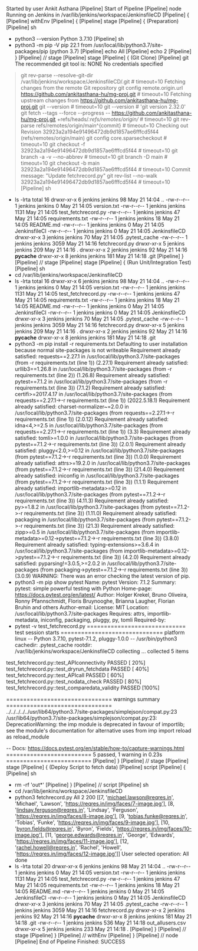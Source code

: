 Started by user Ankit Asthana
[Pipeline] Start of Pipeline
[Pipeline] node
Running on Jenkins in /var/lib/jenkins/workspace/JenkinsfileCD
[Pipeline] {
[Pipeline] withEnv
[Pipeline] {
[Pipeline] stage
[Pipeline] { (Preparation)
[Pipeline] sh
+ python3 --version
Python 3.7.10
[Pipeline] sh
+ python3 -m pip -V
pip 22.1 from /usr/local/lib/python3.7/site-packages/pip (python 3.7)
[Pipeline] echo
All
[Pipeline] echo
2
[Pipeline] }
[Pipeline] // stage
[Pipeline] stage
[Pipeline] { (Git Clone)
[Pipeline] git
The recommended git tool is: NONE
No credentials specified
 > git rev-parse --resolve-git-dir /var/lib/jenkins/workspace/JenkinsfileCD/.git # timeout=10
Fetching changes from the remote Git repository
 > git config remote.origin.url https://github.com/ankitasthana-hu/mg-proj.git # timeout=10
Fetching upstream changes from https://github.com/ankitasthana-hu/mg-proj.git
 > git --version # timeout=10
 > git --version # 'git version 2.32.0'
 > git fetch --tags --force --progress -- https://github.com/ankitasthana-hu/mg-proj.git +refs/heads/*:refs/remotes/origin/* # timeout=10
 > git rev-parse refs/remotes/origin/main^{commit} # timeout=10
Checking out Revision 32923a2a194e91496472db9d1857ae6fffcd5f44 (refs/remotes/origin/main)
 > git config core.sparsecheckout # timeout=10
 > git checkout -f 32923a2a194e91496472db9d1857ae6fffcd5f44 # timeout=10
 > git branch -a -v --no-abbrev # timeout=10
 > git branch -D main # timeout=10
 > git checkout -b main 32923a2a194e91496472db9d1857ae6fffcd5f44 # timeout=10
Commit message: "Update fetchrecord.py"
 > git rev-list --no-walk 32923a2a194e91496472db9d1857ae6fffcd5f44 # timeout=10
[Pipeline] sh
+ ls -lrta
total 16
drwxr-xr-x 6 jenkins jenkins   98 May 21 14:04 ..
-rw-r--r-- 1 jenkins jenkins    0 May 21 14:05 version.txt
-rw-r--r-- 1 jenkins jenkins 1131 May 21 14:05 test_fetchrecord.py
-rw-r--r-- 1 jenkins jenkins   47 May 21 14:05 requirements.txt
-rw-r--r-- 1 jenkins jenkins   18 May 21 14:05 README.md
-rw-r--r-- 1 jenkins jenkins    0 May 21 14:05 JenkinsfileCI
-rw-r--r-- 1 jenkins jenkins    0 May 21 14:05 JenkinsfileCD
drwxr-xr-x 3 jenkins jenkins   70 May 21 14:05 .pytest_cache
-rw-r--r-- 1 jenkins jenkins 3059 May 21 14:16 fetchrecord.py
drwxr-xr-x 5 jenkins jenkins  209 May 21 14:16 .
drwxr-xr-x 2 jenkins jenkins   92 May 21 14:16 __pycache__
drwxr-xr-x 8 jenkins jenkins  181 May 21 14:18 .git
[Pipeline] }
[Pipeline] // stage
[Pipeline] stage
[Pipeline] { (Run Unit/Integration Test)
[Pipeline] sh
+ cd /var/lib/jenkins/workspace/JenkinsfileCD
+ ls -lrta
total 16
drwxr-xr-x 6 jenkins jenkins   98 May 21 14:04 ..
-rw-r--r-- 1 jenkins jenkins    0 May 21 14:05 version.txt
-rw-r--r-- 1 jenkins jenkins 1131 May 21 14:05 test_fetchrecord.py
-rw-r--r-- 1 jenkins jenkins   47 May 21 14:05 requirements.txt
-rw-r--r-- 1 jenkins jenkins   18 May 21 14:05 README.md
-rw-r--r-- 1 jenkins jenkins    0 May 21 14:05 JenkinsfileCI
-rw-r--r-- 1 jenkins jenkins    0 May 21 14:05 JenkinsfileCD
drwxr-xr-x 3 jenkins jenkins   70 May 21 14:05 .pytest_cache
-rw-r--r-- 1 jenkins jenkins 3059 May 21 14:16 fetchrecord.py
drwxr-xr-x 5 jenkins jenkins  209 May 21 14:16 .
drwxr-xr-x 2 jenkins jenkins   92 May 21 14:16 __pycache__
drwxr-xr-x 8 jenkins jenkins  181 May 21 14:18 .git
+ python3 -m pip install -r requirements.txt
Defaulting to user installation because normal site-packages is not writeable
Requirement already satisfied: requests==2.27.1 in /usr/local/lib/python3.7/site-packages (from -r requirements.txt (line 1)) (2.27.1)
Requirement already satisfied: urllib3==1.26.8 in /usr/local/lib/python3.7/site-packages (from -r requirements.txt (line 2)) (1.26.8)
Requirement already satisfied: pytest==7.1.2 in /usr/local/lib/python3.7/site-packages (from -r requirements.txt (line 3)) (7.1.2)
Requirement already satisfied: certifi>=2017.4.17 in /usr/local/lib/python3.7/site-packages (from requests==2.27.1->-r requirements.txt (line 1)) (2022.5.18.1)
Requirement already satisfied: charset-normalizer~=2.0.0 in /usr/local/lib/python3.7/site-packages (from requests==2.27.1->-r requirements.txt (line 1)) (2.0.12)
Requirement already satisfied: idna<4,>=2.5 in /usr/local/lib/python3.7/site-packages (from requests==2.27.1->-r requirements.txt (line 1)) (3.3)
Requirement already satisfied: tomli>=1.0.0 in /usr/local/lib/python3.7/site-packages (from pytest==7.1.2->-r requirements.txt (line 3)) (2.0.1)
Requirement already satisfied: pluggy<2.0,>=0.12 in /usr/local/lib/python3.7/site-packages (from pytest==7.1.2->-r requirements.txt (line 3)) (1.0.0)
Requirement already satisfied: attrs>=19.2.0 in /usr/local/lib/python3.7/site-packages (from pytest==7.1.2->-r requirements.txt (line 3)) (21.4.0)
Requirement already satisfied: iniconfig in /usr/local/lib/python3.7/site-packages (from pytest==7.1.2->-r requirements.txt (line 3)) (1.1.1)
Requirement already satisfied: importlib-metadata>=0.12 in /usr/local/lib/python3.7/site-packages (from pytest==7.1.2->-r requirements.txt (line 3)) (4.11.3)
Requirement already satisfied: py>=1.8.2 in /usr/local/lib/python3.7/site-packages (from pytest==7.1.2->-r requirements.txt (line 3)) (1.11.0)
Requirement already satisfied: packaging in /usr/local/lib/python3.7/site-packages (from pytest==7.1.2->-r requirements.txt (line 3)) (21.3)
Requirement already satisfied: zipp>=0.5 in /usr/local/lib/python3.7/site-packages (from importlib-metadata>=0.12->pytest==7.1.2->-r requirements.txt (line 3)) (3.8.0)
Requirement already satisfied: typing-extensions>=3.6.4 in /usr/local/lib/python3.7/site-packages (from importlib-metadata>=0.12->pytest==7.1.2->-r requirements.txt (line 3)) (4.2.0)
Requirement already satisfied: pyparsing!=3.0.5,>=2.0.2 in /usr/local/lib/python3.7/site-packages (from packaging->pytest==7.1.2->-r requirements.txt (line 3)) (3.0.9)
WARNING: There was an error checking the latest version of pip.
+ python3 -m pip show pytest
Name: pytest
Version: 7.1.2
Summary: pytest: simple powerful testing with Python
Home-page: https://docs.pytest.org/en/latest/
Author: Holger Krekel, Bruno Oliveira, Ronny Pfannschmidt, Floris Bruynooghe, Brianna Laugher, Florian Bruhin and others
Author-email: 
License: MIT
Location: /usr/local/lib/python3.7/site-packages
Requires: attrs, importlib-metadata, iniconfig, packaging, pluggy, py, tomli
Required-by: 
+ pytest -v test_fetchrecord.py
============================= test session starts ==============================
platform linux -- Python 3.7.10, pytest-7.1.2, pluggy-1.0.0 -- /usr/bin/python3
cachedir: .pytest_cache
rootdir: /var/lib/jenkins/workspace/JenkinsfileCD
collecting ... collected 5 items

test_fetchrecord.py::test_APIconnectivity PASSED                         [ 20%]
test_fetchrecord.py::test_dryrun_fetchdata PASSED                        [ 40%]
test_fetchrecord.py::test_APIcall PASSED                                 [ 60%]
test_fetchrecord.py::test_nodata_check PASSED                            [ 80%]
test_fetchrecord.py::test_comparedata_validity PASSED                    [100%]

=============================== warnings summary ===============================
../../../../../usr/lib64/python3.7/site-packages/simplejson/compat.py:23
  /usr/lib64/python3.7/site-packages/simplejson/compat.py:23: DeprecationWarning: the imp module is deprecated in favour of importlib; see the module's documentation for alternative uses
    from imp import reload as reload_module

-- Docs: https://docs.pytest.org/en/stable/how-to/capture-warnings.html
========================= 5 passed, 1 warning in 0.23s =========================
[Pipeline] }
[Pipeline] // stage
[Pipeline] stage
[Pipeline] { (Deploy Script to fetch data)
[Pipeline] script
[Pipeline] {
[Pipeline] sh
+ rm -rf 'out*'
[Pipeline] }
[Pipeline] // script
[Pipeline] sh
+ cd /var/lib/jenkins/workspace/JenkinsfileCD
+ python3 fetchrecord.py All 2
200
[[7, 'michael.lawson@reqres.in', 'Michael', 'Lawson', 'https://reqres.in/img/faces/7-image.jpg'], [8, 'lindsay.ferguson@reqres.in', 'Lindsay', 'Ferguson', 'https://reqres.in/img/faces/8-image.jpg'], [9, 'tobias.funke@reqres.in', 'Tobias', 'Funke', 'https://reqres.in/img/faces/9-image.jpg'], [10, 'byron.fields@reqres.in', 'Byron', 'Fields', 'https://reqres.in/img/faces/10-image.jpg'], [11, 'george.edwards@reqres.in', 'George', 'Edwards', 'https://reqres.in/img/faces/11-image.jpg'], [12, 'rachel.howell@reqres.in', 'Rachel', 'Howell', 'https://reqres.in/img/faces/12-image.jpg']]
User selected operation:  All
done
+ ls -lrta
total 20
drwxr-xr-x 6 jenkins jenkins   98 May 21 14:04 ..
-rw-r--r-- 1 jenkins jenkins    0 May 21 14:05 version.txt
-rw-r--r-- 1 jenkins jenkins 1131 May 21 14:05 test_fetchrecord.py
-rw-r--r-- 1 jenkins jenkins   47 May 21 14:05 requirements.txt
-rw-r--r-- 1 jenkins jenkins   18 May 21 14:05 README.md
-rw-r--r-- 1 jenkins jenkins    0 May 21 14:05 JenkinsfileCI
-rw-r--r-- 1 jenkins jenkins    0 May 21 14:05 JenkinsfileCD
drwxr-xr-x 3 jenkins jenkins   70 May 21 14:05 .pytest_cache
-rw-r--r-- 1 jenkins jenkins 3059 May 21 14:16 fetchrecord.py
drwxr-xr-x 2 jenkins jenkins   92 May 21 14:16 __pycache__
drwxr-xr-x 8 jenkins jenkins  181 May 21 14:18 .git
-rw-r--r-- 1 jenkins jenkins  536 May 21 14:18 out_allusers.csv
drwxr-xr-x 5 jenkins jenkins  233 May 21 14:18 .
[Pipeline] }
[Pipeline] // stage
[Pipeline] }
[Pipeline] // withEnv
[Pipeline] }
[Pipeline] // node
[Pipeline] End of Pipeline
Finished: SUCCESS



